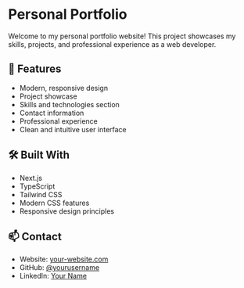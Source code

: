 # Personal Portfolio

Welcome to my personal portfolio website! This project showcases my skills, projects, and professional experience as a web developer.

## 🚀 Features

- Modern, responsive design
- Project showcase
- Skills and technologies section
- Contact information
- Professional experience
- Clean and intuitive user interface

## 🛠️ Built With

- Next.js
- TypeScript
- Tailwind CSS
- Modern CSS features
- Responsive design principles

## 📫 Contact

- Website: [your-website.com](https://your-website.com)
- GitHub: [@yourusername](https://github.com/yourusername)
- LinkedIn: [Your Name](https://linkedin.com/in/yourprofile)
